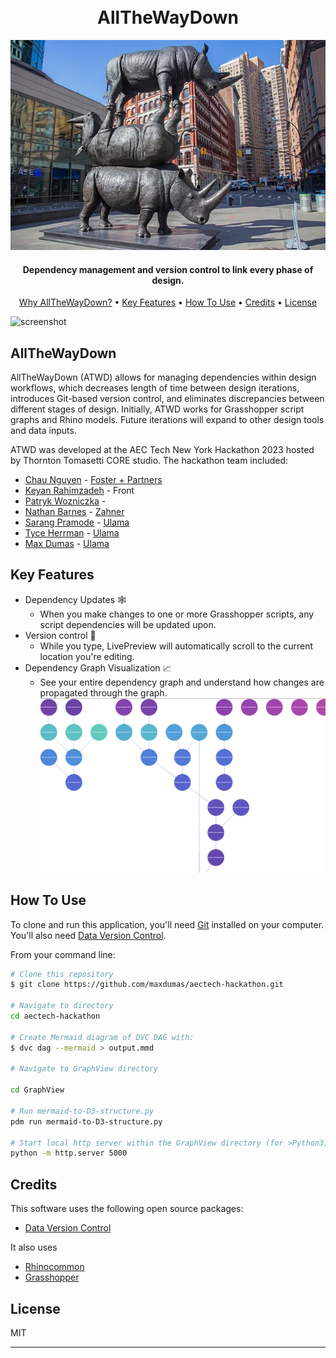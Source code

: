 <h1 align="center">
  <br>
  AllTheWayDown
  <br>
</h1>

![Rhinos ATWD](/Static/stacked-rhinos-sculpture.png)

<h4 align="center">Dependency management and version control to link every phase of design.</h4>

<p align="center">
  <a href="#why">Why AllTheWayDown?</a> •
  <a href="#key-features">Key Features</a> •
  <a href="#how-to-use">How To Use</a> •
  <a href="#credits">Credits</a> •
  <a href="#license">License</a>
</p>

![screenshot]()

## AllTheWayDown

AllTheWayDown (ATWD) allows for managing dependencies within design workflows, which decreases length of time between design iterations, introduces Git-based version control, and eliminates discrepancies between different stages of design.  Initially, ATWD works for Grasshopper script graphs and Rhino models. Future iterations will expand to other design tools and data inputs.  

ATWD was developed at the AEC Tech New York Hackathon 2023 hosted by Thornton Tomasetti CORE studio. The hackathon team included:
- [Chau Nguyen](https://github.com/minhchau1510) - [Foster + Partners](https://www.fosterandpartners.com)
- [Keyan Rahimzadeh](https://github.com/keyan-r) - Front
- [Patryk Wozniczka](https://github.com/patrykwoz) - 
- [Nathan Barnes](https://github.com/nathan-barnes) - [Zahner](https://www.azahner.com/)
- [Sarang Pramode](https://github.com/Sarang-Pramode) - [Ulama](https://ulama.tech)
- [Tyce Herrman](https://github.com/TyceHerrman) - [Ulama](https://ulama.tech)
- [Max Dumas](https://github.com/maxdumas) - [Ulama](https://ulama.tech)

## Key Features

* Dependency Updates 🕸️
  - When you make changes to one or more Grasshopper scripts, any script dependencies will be updated upon.
* Version control 🚧
  - While you type, LivePreview will automatically scroll to the current location you're editing.
* Dependency Graph Visualization 📈
  - See your entire dependency graph and understand how changes are propagated through the graph.
  ![graph](/GraphView%20Image.png)


## How To Use

To clone and run this application, you'll need [Git](https://git-scm.com) installed on your computer. You'll also need [Data Version Control](https://dvc.org/doc/install).

From your command line:

```bash
# Clone this repository
$ git clone https://github.com/maxdumas/aectech-hackathon.git

# Navigate to directory
cd aectech-hackathon

# Create Mermaid diagram of DVC DAG with:
$ dvc dag --mermaid > output.mmd

# Navigate to GraphView directory

cd GraphView

# Run mermaid-to-D3-structure.py
pdm run mermaid-to-D3-structure.py

# Start local http server within the GraphView directory (for >Python3)
python -m http.server 5000

```


## Credits

This software uses the following open source packages:

- [Data Version Control](https://dvc.org/)

It also uses

- [Rhinocommon](https://www.rhino3d.com)
- [Grasshopper](https://www.grasshopper3d.com)



## License

MIT

---

